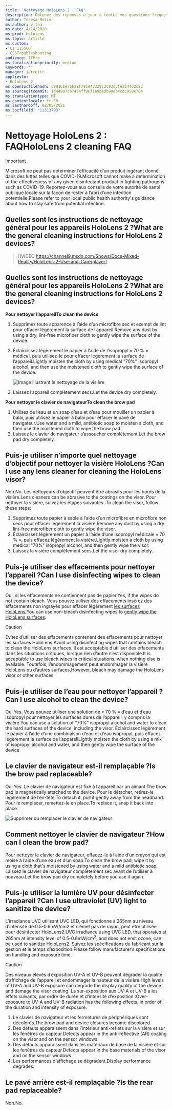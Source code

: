 ```yaml
---
title: 'Nettoyage HoloLens 2 : FAQ'
description: Obtenez des réponses à jour à toutes vos questions fréquemment posées pour le nettoyage et la maintenance de votre appareil HoloLens 2.
author: Teresa-Motiv
ms.author: v-tea
ms.date: 4/14/2020
ms.prod: hololens
ms.topic: article
ms.custom:
- CI 115560
- CSSTroubleshooting
audience: ITPro
ms.localizationpriority: medium
keywords: ''
manager: jarrettr
appliesto:
- HoloLens 2
ms.openlocfilehash: c9016be7bba8f795e43339c2c93d3fe3b44d2c8c
ms.sourcegitcommit: 1d44907cb7454ff96f1a9badb90db4cdc958e784
ms.translationtype: MT
ms.contentlocale: fr-FR
ms.lasthandoff: 02/05/2021
ms.locfileid: "11313793"
---
```

# <span data-ttu-id="768fd-103">Nettoyage HoloLens 2 : FAQ</span><span class="sxs-lookup"><span data-stu-id="768fd-103">HoloLens 2 cleaning FAQ</span></span>

> [!IMPORTANT]  
> <span data-ttu-id="768fd-104">Microsoft ne peut pas déterminer l’efficacité d’un produit ingérant donné dans des luttes telles que COVID-19.</span><span class="sxs-lookup"><span data-stu-id="768fd-104">Microsoft cannot make a determination of the effectiveness of any given disinfectant product in fighting pathogens such as COVID-19.</span></span> <span data-ttu-id="768fd-105">Reportez-vous aux conseils de votre autorité de santé publique locale sur la façon de rester à l’abri d’une infection potentielle.</span><span class="sxs-lookup"><span data-stu-id="768fd-105">Please refer to your local public health authority's guidance about how to stay safe from potential infection.</span></span>  

## <span data-ttu-id="768fd-106">Quelles sont les instructions de nettoyage général pour les appareils HoloLens 2 ?</span><span class="sxs-lookup"><span data-stu-id="768fd-106">What are the general cleaning instructions for HoloLens 2 devices?</span></span>

> [!VIDEO https://channel9.msdn.com/Shows/Docs-Mixed-Reality/HoloLens-2-Use-and-Care/player]
## <span data-ttu-id="768fd-107">Quelles sont les instructions de nettoyage général pour les appareils HoloLens 2 ?</span><span class="sxs-lookup"><span data-stu-id="768fd-107">What are the general cleaning instructions for HoloLens 2 devices?</span></span>
<!-- <iframe src="https://channel9.msdn.com/Shows/Docs-Mixed-Reality/HoloLens-2-Use-and-Care/player" width="960" height="540" allowFullScreen frameBorder="0" title="HoloLens 2 Use and Care - Microsoft Channel 9 Video"></iframe> -->

**<span data-ttu-id="768fd-108">Pour nettoyer l’appareil</span><span class="sxs-lookup"><span data-stu-id="768fd-108">To clean the device</span></span>**

1. <span data-ttu-id="768fd-109">Supprimez toute apparence à l’aide d’un microfibre sec et exempt de lint pour effacer légèrement la surface de l’appareil.</span><span class="sxs-lookup"><span data-stu-id="768fd-109">Remove any dust by using a dry, lint-free microfiber cloth to gently wipe the surface of the device.</span></span>
1. <span data-ttu-id="768fd-110">Éclaircissez légèrement le papier à l’aide de l’isopropyl « 70 % » médical, puis utilisez-le pour effacer légèrement la surface de l’appareil.</span><span class="sxs-lookup"><span data-stu-id="768fd-110">Lightly moisten the cloth by using medical "70%" isopropyl alcohol, and then use the moistened cloth to gently wipe the surface of the device.</span></span>

   ![Image illustrant le nettoyage de la visière](images/hololens-cleaning-visor.png)

1. <span data-ttu-id="768fd-112">Laissez l’appareil complètement secs.</span><span class="sxs-lookup"><span data-stu-id="768fd-112">Let the device dry completely.</span></span>

**<span data-ttu-id="768fd-113">Pour nettoyer le clavier de navigateur</span><span class="sxs-lookup"><span data-stu-id="768fd-113">To clean the brow pad</span></span>**

1. <span data-ttu-id="768fd-114">Utilisez de l’eau et un soap d’eau et d’eau pour mouiller un papier à balai, puis utilisez le papier à balai pour effacer le pavé de navigateur.</span><span class="sxs-lookup"><span data-stu-id="768fd-114">Use water and a mild, antibiotic soap to moisten a cloth, and then use the moistened cloth to wipe the brow pad.</span></span>
1. <span data-ttu-id="768fd-115">Laissez le clavier de navigateur s’assoucher complètement.</span><span class="sxs-lookup"><span data-stu-id="768fd-115">Let the brow pad dry completely.</span></span>

## <span data-ttu-id="768fd-116">Puis-je utiliser n’importe quel nettoyage d’objectif pour nettoyer la visière HoloLens ?</span><span class="sxs-lookup"><span data-stu-id="768fd-116">Can I use any lens cleaner for cleaning the HoloLens visor?</span></span>

<span data-ttu-id="768fd-117">Non.</span><span class="sxs-lookup"><span data-stu-id="768fd-117">No.</span></span> <span data-ttu-id="768fd-118">Les nettoyeurs d’objectif peuvent être abrasifs pour les bords de la visière.</span><span class="sxs-lookup"><span data-stu-id="768fd-118">Lens cleaners can be abrasive to the coatings on the visor.</span></span> <span data-ttu-id="768fd-119">Pour nettoyer la visière, suivez les étapes suivantes :</span><span class="sxs-lookup"><span data-stu-id="768fd-119">To clean the visor, follow these steps:</span></span>  

1. <span data-ttu-id="768fd-120">Supprimez toute papier à sable à l’aide d’un microfibre en microfibre non secs pour effacer légèrement la visière.</span><span class="sxs-lookup"><span data-stu-id="768fd-120">Remove any dust by using a dry lint-free microfiber cloth to gently wipe the visor.</span></span>
1. <span data-ttu-id="768fd-121">Éclaircissez légèrement un papier à l’aide d’une isopropyl médicale « 70 % », puis effacez légèrement la visière.</span><span class="sxs-lookup"><span data-stu-id="768fd-121">Lightly moisten a cloth by using medical "70%" isopropyl alcohol, and then gently wipe the visor.</span></span>
1. <span data-ttu-id="768fd-122">Laissez la visière complètement secs.</span><span class="sxs-lookup"><span data-stu-id="768fd-122">Let the visor dry completely.</span></span>

## <span data-ttu-id="768fd-123">Puis-je utiliser des effacements pour nettoyer l’appareil ?</span><span class="sxs-lookup"><span data-stu-id="768fd-123">Can I use disinfecting wipes to clean the device?</span></span>

<span data-ttu-id="768fd-124">Oui, si les effacements ne contiennent pas de papier.</span><span class="sxs-lookup"><span data-stu-id="768fd-124">Yes, if the wipes do not contain bleach.</span></span> <span data-ttu-id="768fd-125">Vous pouvez utiliser des effacements insérez des effacements non ingrayés pour effacer légèrement [les surfaces HoloLens.](#what-are-the-general-cleaning-instructions-for-hololens-2-devices)</span><span class="sxs-lookup"><span data-stu-id="768fd-125">You can use non-bleach disinfecting wipes to [gently wipe the HoloLens surfaces](#what-are-the-general-cleaning-instructions-for-hololens-2-devices).</span></span>  

> [!CAUTION]  
> <span data-ttu-id="768fd-126">Évitez d’utiliser des effacements contenant des effacements pour nettoyer les surfaces HoloLens.</span><span class="sxs-lookup"><span data-stu-id="768fd-126">Avoid using disinfecting wipes that contains bleach to clean the HoloLens surfaces.</span></span> <span data-ttu-id="768fd-127">Il est acceptable d’utiliser des effacements dans les situations critiques, lorsque rien d’autre n’est disponible.</span><span class="sxs-lookup"><span data-stu-id="768fd-127">It is acceptable to use bleach wipes in critical situations, when nothing else is available.</span></span> <span data-ttu-id="768fd-128">Toutefois, l’endommagement peut endommager la visière HoloLens ou d’autres surfaces.</span><span class="sxs-lookup"><span data-stu-id="768fd-128">However, bleach may damage the HoloLens visor or other surfaces.</span></span>

## <span data-ttu-id="768fd-129">Puis-je utiliser de l’eau pour nettoyer l’appareil ?</span><span class="sxs-lookup"><span data-stu-id="768fd-129">Can I use alcohol to clean the device?</span></span>

<span data-ttu-id="768fd-130">Oui.</span><span class="sxs-lookup"><span data-stu-id="768fd-130">Yes.</span></span> <span data-ttu-id="768fd-131">Vous pouvez utiliser une solution de « 70 % » d’eau et d’eau isopropyl pour nettoyer les surfaces dures de l’appareil, y compris la visière.</span><span class="sxs-lookup"><span data-stu-id="768fd-131">You can use a solution of "70%" isopropyl alcohol and water to clean the hard surfaces of the device, including the visor.</span></span> <span data-ttu-id="768fd-132">Éclaircissez légèrement le papier à l’aide d’une combinaison d’eau et d’eau isopropyl, puis effacez légèrement la surface de l’appareil</span><span class="sxs-lookup"><span data-stu-id="768fd-132">Lightly moisten the cloth by using a mix of isopropyl alcohol and water, and then gently wipe the surface of the device</span></span>

## <span data-ttu-id="768fd-133">Le clavier de navigateur est-il remplaçable ?</span><span class="sxs-lookup"><span data-stu-id="768fd-133">Is the brow pad replaceable?</span></span>

<span data-ttu-id="768fd-134">Oui.</span><span class="sxs-lookup"><span data-stu-id="768fd-134">Yes.</span></span> <span data-ttu-id="768fd-135">Le clavier de navigateur est fixé à l’appareil par un aimant.</span><span class="sxs-lookup"><span data-stu-id="768fd-135">The brow pad is magnetically attached to the device.</span></span> <span data-ttu-id="768fd-136">Pour le détacher, retirez-le légèrement de l’en-tête.</span><span class="sxs-lookup"><span data-stu-id="768fd-136">To detach it, pull it gently away from the headband.</span></span> <span data-ttu-id="768fd-137">Pour le remplacer, remettez-le en place.</span><span class="sxs-lookup"><span data-stu-id="768fd-137">To replace it, snap it back into place.</span></span>

![Supprimer ou remplacer le clavier de navigateur](images/hololens2-remove-browpad.png)

## <span data-ttu-id="768fd-139">Comment nettoyer le clavier de navigateur ?</span><span class="sxs-lookup"><span data-stu-id="768fd-139">How can I clean the brow pad?</span></span>

<span data-ttu-id="768fd-140">Pour nettoyer le clavier de navigateur, effacez-le à l’aide d’un crayon qui est moisé à l’aide d’une eau et d’un soap.</span><span class="sxs-lookup"><span data-stu-id="768fd-140">To clean the brow pad, wipe it by using a cloth that's moistened by using water and a mild antibiotic soap.</span></span> <span data-ttu-id="768fd-141">Laissez le clavier de navigateur complètement sec avant de l’utiliser à nouveau.</span><span class="sxs-lookup"><span data-stu-id="768fd-141">Let the brow pad dry completely before you use it again.</span></span>

## <span data-ttu-id="768fd-142">Puis-je utiliser la lumière UV pour désinfecter l’appareil ?</span><span class="sxs-lookup"><span data-stu-id="768fd-142">Can I use ultraviolet (UV) light to sanitize the device?</span></span>

<span data-ttu-id="768fd-143">L’irradiance UVC utilisant UVC LED, qui fonctionne à 265nm au niveau d’intensité de 0.5-0.6mW/cm2 et n’émet pas de rayon, peut être utilisée pour désinfecter <sup> </sup> HoloLens2.</span><span class="sxs-lookup"><span data-stu-id="768fd-143">UVC irradiance using UVC LED, that operates at 265nm at intensity level of 0.5-0.6mW/cm<sup>2</sup>, and does not emit ozone, can be used to sanitize HoloLens2.</span></span> <span data-ttu-id="768fd-144">Suivez les spécifications du fabricant sur la gestion et le temps d’exposition.</span><span class="sxs-lookup"><span data-stu-id="768fd-144">Please follow manufacturer’s specifications on handling and exposure time.</span></span>

> [!CAUTION]  
> <span data-ttu-id="768fd-145">Des niveaux élevés d’exposition UV-A et UV-B peuvent dégrader la qualité d’affichage de l’appareil et endommager la hauteur de la visière.</span><span class="sxs-lookup"><span data-stu-id="768fd-145">High levels of UV-A and UV-B exposure can degrade the display quality of the device and damage the visor coating.</span></span> <span data-ttu-id="768fd-146">La sur-exposition aux UV-A et UV-B a les effets suivants, par ordre de durée et d’intensité d’exposition :</span><span class="sxs-lookup"><span data-stu-id="768fd-146">Over-exposure to UV-A and UV-B radiation has the following effects, in order of the duration and intensity of exposure:</span></span>
>  
> 1. <span data-ttu-id="768fd-147">Le clavier de navigateur et les fermetures de périphériques sont décolorés.</span><span class="sxs-lookup"><span data-stu-id="768fd-147">The brow pad and device closures become discolored.</span></span>
> 1. <span data-ttu-id="768fd-148">Des défauts apparaissent dans l’intérieur anti-reflets sur la visière et sur les fenêtres du capteur.</span><span class="sxs-lookup"><span data-stu-id="768fd-148">Defects appear in the anti-reflective (AR) coating on the visor and on the sensor windows.</span></span>
> 1. <span data-ttu-id="768fd-149">Des défauts apparaissent dans les matériaux de base de la visière et sur les fenêtres du capteur.</span><span class="sxs-lookup"><span data-stu-id="768fd-149">Defects appear in the base materials of the visor and on the sensor windows.</span></span>
> 1. <span data-ttu-id="768fd-150">Les performances d’affichage se dégradent.</span><span class="sxs-lookup"><span data-stu-id="768fd-150">Display performance degrades.</span></span>

## <span data-ttu-id="768fd-151">Le pavé arrière est-il remplaçable ?</span><span class="sxs-lookup"><span data-stu-id="768fd-151">Is the rear pad replaceable?</span></span>

<span data-ttu-id="768fd-152">Non.</span><span class="sxs-lookup"><span data-stu-id="768fd-152">No.</span></span>
